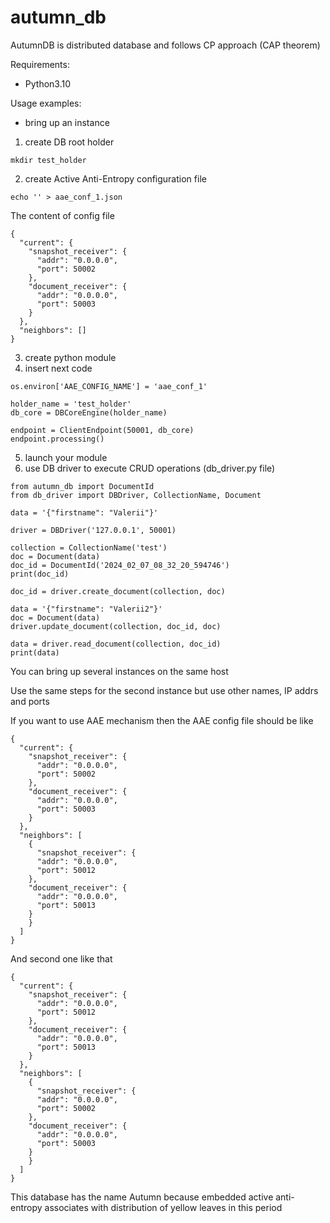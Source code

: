 # autumn_db
AutumnDB is distributed database and follows CP approach (CAP theorem)

Requirements:
- Python3.10

Usage examples:
- bring up an instance
1) create DB root holder
```commandline
mkdir test_holder
```
2) create Active Anti-Entropy configuration file
```
echo '' > aae_conf_1.json
```
The content of config file
```
{
  "current": {
    "snapshot_receiver": {
      "addr": "0.0.0.0",
      "port": 50002
    },
    "document_receiver": {
      "addr": "0.0.0.0",
      "port": 50003
    }
  },
  "neighbors": []
}
```
3) create python module
4) insert next code
```
os.environ['AAE_CONFIG_NAME'] = 'aae_conf_1'

holder_name = 'test_holder'
db_core = DBCoreEngine(holder_name)

endpoint = ClientEndpoint(50001, db_core)
endpoint.processing()
```
5) launch your module
6) use DB driver to execute CRUD operations (db_driver.py file)
```
from autumn_db import DocumentId
from db_driver import DBDriver, CollectionName, Document

data = '{"firstname": "Valerii"}'

driver = DBDriver('127.0.0.1', 50001)

collection = CollectionName('test')
doc = Document(data)
doc_id = DocumentId('2024_02_07_08_32_20_594746')
print(doc_id)

doc_id = driver.create_document(collection, doc)

data = '{"firstname": "Valerii2"}'
doc = Document(data)
driver.update_document(collection, doc_id, doc)

data = driver.read_document(collection, doc_id)
print(data)
```

You can bring up several instances on the same host

Use the same steps for the second instance but use other names, IP addrs and ports

If you want to use AAE mechanism then the AAE config file should be like
```
{
  "current": {
    "snapshot_receiver": {
      "addr": "0.0.0.0",
      "port": 50002
    },
    "document_receiver": {
      "addr": "0.0.0.0",
      "port": 50003
    }
  },
  "neighbors": [
    {
      "snapshot_receiver": {
      "addr": "0.0.0.0",
      "port": 50012
    },
    "document_receiver": {
      "addr": "0.0.0.0",
      "port": 50013
    }
    }
  ]
}
```
And second one like that
```
{
  "current": {
    "snapshot_receiver": {
      "addr": "0.0.0.0",
      "port": 50012
    },
    "document_receiver": {
      "addr": "0.0.0.0",
      "port": 50013
    }
  },
  "neighbors": [
    {
      "snapshot_receiver": {
      "addr": "0.0.0.0",
      "port": 50002
    },
    "document_receiver": {
      "addr": "0.0.0.0",
      "port": 50003
    }
    }
  ]
}
```

This database has the name Autumn because embedded active anti-entropy associates with distribution of yellow leaves in this period